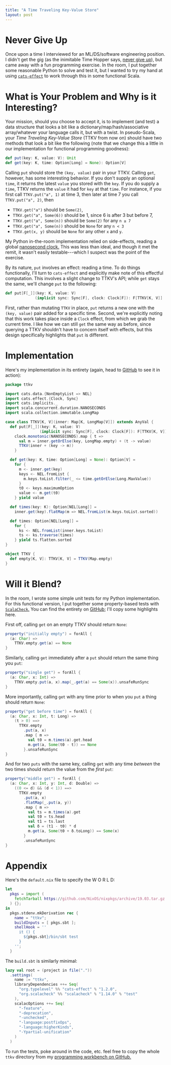 ```yaml
---
title: "A Time Traveling Key-Value Store"
layout: post
---
```


# Never Give Up

Once upon a time I interviewed for an ML/DS/software engineering position.
I didn't get the gig (as the inimitable Time Hopper says, [never give
up](https://twitter.com/tdhopper/status/711948018224799746)), but came away
with a fun programming exercise.
In the room, I put together some reasonable Python to solve and test it, but I
wanted to try my hand at using
[`cats-effect`](https://typelevel.org/cats-effect/) to work through this in
some functional Scala.

# What is Your Problem and Why is it Interesting?

Your mission, should you choose to accept it, is to implement (and test) a data
structure that looks a bit like a dictionary/map/hash/associative
array/whatever your language calls it, but with a twist.
In pseudo-Scala, your *Time Traveling Key-Value Store* (TTKV from now on)
should have two methods that look a bit like the following (note that we change
this a little in our implementation for functional programming goodness):

```scala
def put(key: K, value: V): Unit
def get(key: K, time: Option[Long] = None): Option[V]
```

Calling `put` should store the `(key, value)` pair in your TTKV.
Calling `get`, however, has some interesting behavior.
If you don't supply an optional `time`, it returns the latest `value` you stored
with the `key`.
If you do supply a `time`, TTKV returns the `value` it had for `key` at that
`time`.
For instance, if you first call `TTKV.put("a", 1)` at time 3, then later at
time 7 you call `TTKV.put("a", 2)`, then

- `TTKV.get("a")` should be `Some(2)`,
- `TTKV.get("a", Some(6))` should be 1, since 6 is after 3 but before 7,
- `TTKV.get("a", Some(n))` should be `Some(2)` for any `n ≥ 7`
- `TTKV.get("a", Some(n))` should be `None` for any `n < 3`
- `TTKV.get(x, y)` should be `None` for any other `x` and `y`.

My Python in-the-room implementation relied on side-effects, reading a global
[nanosecond
clock.](https://docs.python.org/3.7/library/time.html#time.process_time_ns)
This was less than ideal, and though it met the remit, it wasn't easily
testable---which I suspect was the point of the exercise.

By its nature, `put` involves an effect: reading a time.
To do things functionally, I'll turn to `cats-effect` and explicitly make note
of this effectful computation.
This involves a slight change to TTKV's API; while `get` stays the same, we'll
change `put` to the following:

```scala
def put[F[_]](key: K, value: V)
             (implicit sync: Sync[F], clock: Clock[F]): F[TTKV[K, V]]
```

First, rather than mutating `TTKV` in place, `put` returns a new one with the
`(key, value)` pair added for a specific time.
Second, we're explicitly noting that this work takes place inside a `Clock`
effect, from which we grab the current time.
I like how we can still `get` the same way as before, since querying a TTKV
shouldn't have to concern itself with effects, but this design specifically
highlights that `put` is different.

# Implementation

Here's my implementation in its entirety (again, head to
[GitHub](https://github.com/genos/Programming/tree/master/workbench/ttkv) to
see it in action):

```scala
package ttkv

import cats.data.{NonEmptyList => NEL}
import cats.effect.{Clock, Sync}
import cats.implicits._
import scala.concurrent.duration.NANOSECONDS
import scala.collection.immutable.LongMap

case class TTKV[K, V](inner: Map[K, LongMap[V]]) extends AnyVal {
  def put[F[_]](key: K, value: V)
               (implicit sync: Sync[F], clock: Clock[F]): F[TTKV[K, V]] =
    clock.monotonic(NANOSECONDS).map { t =>
      val m = inner.getOrElse(key, LongMap.empty) + (t -> value)
      TTKV(inner + (key -> m))
    }

  def get(key: K, time: Option[Long] = None): Option[V] =
    for {
      m <- inner.get(key)
      keys <- NEL.fromList {
        m.keys.toList.filter(_ <= time.getOrElse(Long.MaxValue))
      }
      t0 <- keys.maximumOption
      value <- m.get(t0)
    } yield value

  def times(key: K): Option[NEL[Long]] =
    inner.get(key).flatMap(m => NEL.fromList(m.keys.toList.sorted))

  def times: Option[NEL[Long]] =
    for {
      ks <- NEL.fromList(inner.keys.toList)
      ts <- ks.traverse(times)
    } yield ts.flatten.sorted
}

object TTKV {
  def empty[K, V]: TTKV[K, V] = TTKV(Map.empty)
}
```

# Will it Blend?

In the room, I wrote some simple unit tests for my Python implementation.
For this functional version, I put together some property-based tests with
[`ScalaCheck`.](http://www.scalacheck.org)
You can find the entirety on
[GitHub](https://github.com/genos/Programming/tree/master/workbench/ttkv); I'll
copy some highlights here.

First off, calling `get` on an empty TTKV should return `None`:

```scala
property("initially empty") = forAll {
  (a: Char) =>
    TTKV.empty.get(a) == None
}
```

Similarly, calling `get` immediately after a `put` should return the same thing
you `put`:

```scala
property("single get") = forAll {
  (a: Char, x: Int) =>
    TTKV.empty.put(a, x).map(_.get(a) == Some(x)).unsafeRunSync
}
```

More importantly, calling `get` with any time prior to when you `put` a thing
should return `None`:

```scala
property("get before time") = forAll {
  (a: Char, x: Int, t: Long) =>
    (t > 0) ==>
      TTKV.empty
        .put(a, x)
        .map { m =>
          val t0 = m.times(a).get.head
          m.get(a, Some(t0 - t)) == None
        }.unsafeRunSync
}
```

And for two `puts` with the same key, calling `get` with any time _between_ the
two times should return the value from the _first_ `put`:

```scala
property("middle get") = forAll {
  (a: Char, x: Int, y: Int, d: Double) =>
    ((0 <= d) && (d < 1)) ==>
      TTKV.empty
        .put(a, x)
        .flatMap(_.put(a, y))
        .map { m =>
          val ts = m.times(a).get
          val t0 = ts.head
          val t1 = ts.last
          val δ = (t1 - t0) * d
          m.get(a, Some(t0 + δ.toLong)) == Some(x)
        }
        .unsafeRunSync
}
```

# Appendix

Here's the `default.nix` file to specify the W O R L D:

```nix
let
  pkgs = import (
    fetchTarball https://github.com/NixOS/nixpkgs/archive/19.03.tar.gz
  ) {};
in
  pkgs.stdenv.mkDerivation rec {
    name = "ttkv";
    buildInputs = [ pkgs.sbt ];
    shellHook = ''
      it () {
        ${pkgs.sbt}/bin/sbt test
      }
    '';
  }
```

The `build.sbt` is similarly minimal:

```scala
lazy val root = (project in file("."))
  .settings(
    name := "ttkv",
    libraryDependencies ++= Seq(
      "org.typelevel" %% "cats-effect" % "1.2.0",
      "org.scalacheck" %% "scalacheck" % "1.14.0" % "test"
    ),
    scalacOptions ++= Seq(
      "-feature",
      "-deprecation",
      "-unchecked",
      "-language:postfixOps",
      "-language:higherKinds",
      "-Ypartial-unification"
    )
  )
```

To run the tests, poke around in the code, etc. feel free to copy the whole
`ttkv` directory from my [programming workbench on
GitHub.](https://github.com/genos/Programming/tree/master/workbench/ttkv)
